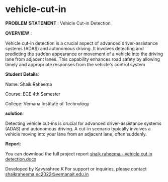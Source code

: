 # vehicle-cut-in
𝐏𝐑𝐎𝐁𝐋𝐄𝐌 𝐒𝐓𝐀𝐓𝐄𝐌𝐄𝐍𝐓 : Vehicle Cut-in Detection

𝐎𝐕𝐄𝐑𝐕𝐈𝐄𝐖 :

Vehicle cut-in detection is a crucial aspect of advanced driver-assistance systems (ADAS) and autonomous driving. It involves detecting and predicting the sudden appearance or movement of a vehicle into the driving lane from adjacent lanes. This capability enhances road safety by allowing timely and appropriate responses from the vehicle's control system

𝐒𝐭𝐮𝐝𝐞𝐧𝐭 𝐃𝐞𝐭𝐚𝐢𝐥𝐬:

Name: Shaik Raheema

Course: ECE 4th Semester

College: Vemana Institute of Technology

𝐬𝐨𝐥𝐮𝐭𝐢𝐨𝐧:

Detecting vehicle cut-ins is crucial for advanced driver-assistance systems (ADAS) and autonomous driving. A cut-in scenario typically involves a vehicle moving into your lane from an adjacent lane, often suddenly.

𝐑𝐞𝐩𝐨𝐫𝐭:

You can download the full project report [shaik raheema - vehicle cut in detection.docx](https://github.com/user-attachments/files/16238629/shaik.raheema.-.vehicle.cut.in.detection.docx)


Developed by Kavyashree.K For support or inquiries, please contact shaikraheema.ec2022@vemanait.edu.in
